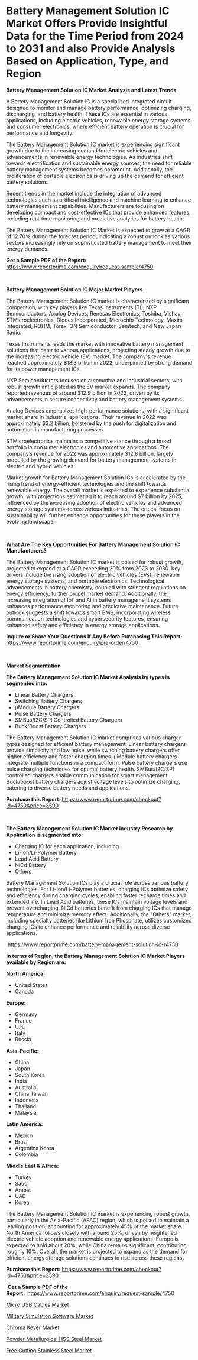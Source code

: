 <p><h1>Battery Management Solution IC Market Offers Provide Insightful Data for the Time Period from 2024 to 2031 and also Provide Analysis Based on Application, Type, and Region</h1></p><p><strong>Battery Management Solution IC Market Analysis and Latest Trends</strong></p>
<p><p>A Battery Management Solution IC is a specialized integrated circuit designed to monitor and manage battery performance, optimizing charging, discharging, and battery health. These ICs are essential in various applications, including electric vehicles, renewable energy storage systems, and consumer electronics, where efficient battery operation is crucial for performance and longevity.</p><p>The Battery Management Solution IC market is experiencing significant growth due to the increasing demand for electric vehicles and advancements in renewable energy technologies. As industries shift towards electrification and sustainable energy sources, the need for reliable battery management systems becomes paramount. Additionally, the proliferation of portable electronics is driving up the demand for efficient battery solutions.</p><p>Recent trends in the market include the integration of advanced technologies such as artificial intelligence and machine learning to enhance battery management capabilities. Manufacturers are focusing on developing compact and cost-effective ICs that provide enhanced features, including real-time monitoring and predictive analytics for battery health.</p><p>The Battery Management Solution IC Market is expected to grow at a CAGR of 12.70% during the forecast period, indicating a robust outlook as various sectors increasingly rely on sophisticated battery management to meet their energy demands.</p></p>
<p><strong>Get a Sample PDF of the Report:&nbsp;</strong> <a href="https://www.reportprime.com/enquiry/request-sample/4750">https://www.reportprime.com/enquiry/request-sample/4750</a></p>
<p>&nbsp;</p>
<p><strong>Battery Management Solution IC Major Market Players</strong></p>
<p><p>The Battery Management Solution IC market is characterized by significant competition, with key players like Texas Instruments (TI), NXP Semiconductors, Analog Devices, Renesas Electronics, Toshiba, Vishay, STMicroelectronics, Diodes Incorporated, Microchip Technology, Maxim Integrated, ROHM, Torex, ON Semiconductor, Semtech, and New Japan Radio.</p><p>Texas Instruments leads the market with innovative battery management solutions that cater to various applications, projecting steady growth due to the increasing electric vehicle (EV) market. The company's revenue reached approximately $18.3 billion in 2022, underpinned by strong demand for its power management ICs.</p><p>NXP Semiconductors focuses on automotive and industrial sectors, with robust growth anticipated as the EV market expands. The company reported revenues of around $12.9 billion in 2022, driven by its advancements in secure connectivity and battery management systems.</p><p>Analog Devices emphasizes high-performance solutions, with a significant market share in industrial applications. Their revenue in 2022 was approximately $3.2 billion, bolstered by the push for digitalization and automation in manufacturing processes.</p><p>STMicroelectronics maintains a competitive stance through a broad portfolio in consumer electronics and automotive applications. The company’s revenue for 2022 was approximately $12.8 billion, largely propelled by the growing demand for battery management systems in electric and hybrid vehicles.</p><p>Market growth for Battery Management Solution ICs is accelerated by the rising trend of energy-efficient technologies and the shift towards renewable energy. The overall market is expected to experience substantial growth, with projections estimating it to reach around $7 billion by 2025, influenced by the increasing adoption of electric vehicles and advanced energy storage systems across various industries. The critical focus on sustainability will further enhance opportunities for these players in the evolving landscape.</p></p>
<p>&nbsp;</p>
<p><strong>What Are The Key Opportunities For Battery Management Solution IC Manufacturers?</strong></p>
<p><p>The Battery Management Solution IC market is poised for robust growth, projected to expand at a CAGR exceeding 20% from 2023 to 2030. Key drivers include the rising adoption of electric vehicles (EVs), renewable energy storage systems, and portable electronics. Technological advancements in battery chemistry, coupled with stringent regulations on energy efficiency, further propel market demand. Additionally, the increasing integration of IoT and AI in battery management systems enhances performance monitoring and predictive maintenance. Future outlook suggests a shift towards smart BMS, incorporating wireless communication technologies and cybersecurity features, ensuring enhanced safety and efficiency in energy storage applications.</p></p>
<p><strong>Inquire or Share Your Questions If Any Before Purchasing This Report:</strong> <a href="https://www.reportprime.com/enquiry/pre-order/4750">https://www.reportprime.com/enquiry/pre-order/4750</a></p>
<p>&nbsp;</p>
<p><strong>Market Segmentation</strong></p>
<p><strong>The Battery Management Solution IC Market Analysis by types is segmented into:</strong></p>
<p><ul><li>Linear Battery Chargers</li><li>Switching Battery Chargers</li><li>μModule Battery Chargers</li><li>Pulse Battery Chargers</li><li>SMBus/I2C/SPI Controlled Battery Chargers</li><li>Buck/Boost Battery Chargers</li></ul></p>
<p><p>The Battery Management Solution IC market comprises various charger types designed for efficient battery management. Linear battery chargers provide simplicity and low noise, while switching battery chargers offer higher efficiency and faster charging times. μModule battery chargers integrate multiple functions in a compact form. Pulse battery chargers use pulse charging techniques for optimal battery health. SMBus/I2C/SPI controlled chargers enable communication for smart management. Buck/boost battery chargers adjust voltage levels to optimize charging, catering to diverse battery needs and applications.</p></p>
<p><strong>Purchase this Report:&nbsp;</strong><a href="https://www.reportprime.com/checkout?id=4750&price=3590">https://www.reportprime.com/checkout?id=4750&price=3590</a></p>
<p>&nbsp;</p>
<p><strong>The Battery Management Solution IC Market Industry Research by Application is segmented into:</strong></p>
<p><ul><li>Charging IC for each application, including</li><li>Li-Ion/Li-Polymer Battery</li><li>Lead Acid Battery</li><li>NiCd Battery</li><li>Others</li></ul></p>
<p><p>Battery Management Solution ICs play a crucial role across various battery technologies. For Li-Ion/Li-Polymer batteries, charging ICs optimize safety and efficiency during charging cycles, enabling faster recharge times and extended life. In Lead Acid batteries, these ICs maintain voltage levels and prevent overcharging. NiCd batteries benefit from charging ICs that manage temperature and minimize memory effect. Additionally, the "Others" market, including specialty batteries like Lithium Iron Phosphate, utilizes customized charging ICs to enhance performance and reliability across diverse applications.</p></p>
<p><a href="https://www.reportprime.com/battery-management-solution-ic-r4750">&nbsp;https://www.reportprime.com/battery-management-solution-ic-r4750</a></p>
<p><strong>In terms of Region, the Battery Management Solution IC Market Players available by Region are:</strong></p>
<p>
    <p> <strong> North America: </strong>
        <ul>
            <li>United States</li>
            <li>Canada</li>
        </ul>
        </p> 
    <p> <strong> Europe: </strong>
        <ul>
            <li>Germany</li>
            <li>France</li>
            <li>U.K.</li>
            <li>Italy</li>
            <li>Russia</li>
        </ul>
        </p> 
    <p> <strong> Asia-Pacific: </strong>
        <ul>
            <li>China</li>
            <li>Japan</li>
            <li>South Korea</li>
            <li>India</li>
            <li>Australia</li>
            <li>China Taiwan</li>
            <li>Indonesia</li>
            <li>Thailand</li>
            <li>Malaysia</li>
        </ul>
        </p> 
    <p> <strong> Latin America: </strong>
        <ul>
            <li>Mexico</li>
            <li>Brazil</li>
            <li>Argentina Korea</li>
            <li>Colombia</li>
        </ul>
        </p> 
    <p> <strong> Middle East & Africa: </strong>
        <ul>
            <li>Turkey</li>
            <li>Saudi</li>
            <li>Arabia</li>
            <li>UAE</li>
            <li>Korea</li>
        </ul>
    </p>
    </p>
<p><p>The Battery Management Solution IC market is experiencing robust growth, particularly in the Asia-Pacific (APAC) region, which is poised to maintain a leading position, accounting for approximately 45% of the market share. North America follows closely with around 25%, driven by heightened electric vehicle adoption and renewable energy applications. Europe is expected to hold about 20%, while China remains significant, contributing roughly 10%. Overall, the market is projected to expand as the demand for efficient energy storage solutions continues to rise across these regions.</p></p>
<p><strong>Purchase this Report: </strong><a href="https://www.reportprime.com/checkout?id=4750&price=3590">https://www.reportprime.com/checkout?id=4750&price=3590</a></p>
<p>&nbsp;<strong>Get a Sample PDF of the Report:&nbsp;&nbsp;</strong><a href="https://www.reportprime.com/enquiry/request-sample/4750">https://www.reportprime.com/enquiry/request-sample/4750</a></p>
<p><strong></strong></p>
<p><p><a href="https://github.com/LaurenHoover80/Market-Research-Report-List-1/blob/main/micro-usb-cables-market.md">Micro USB Cables Market</a></p><p><a href="https://www.linkedin.com/pulse/global-military-simulation-software-market-sector-types-applications-vxchc?trackingId=yiO%2FSDCRR8C%2BUBa5n35F5g%3D%3D">Military Simulation Software Market</a></p><p><a href="https://www.linkedin.com/pulse/chroma-keyer-market-share-new-trends-analysis-its-type-application-zolgc?trackingId=r4zDWpotSeOOcC5ckYLKug%3D%3D">Chroma Keyer Market</a></p><p><a href="https://issuu.com/reportprime-2/docs/powder-metallurgical-hss-steel-mark_2720042c66eed9">Powder Metallurgical HSS Steel Market</a></p><p><a href="https://issuu.com/reportprime-2/docs/free-cutting-stainless-steel-market_2236fd64c4f7fd">Free Cutting Stainless Steel Market</a></p></p>